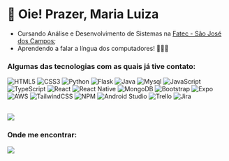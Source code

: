# 💌 Oie! Prazer, Maria Luiza

- Cursando Análise e Desenvolvimento de Sistemas na [Fatec - São José dos Campos](https://fatecsjc-prd.azurewebsites.net/);
- Aprendendo a falar a língua dos computadores! 👩🏻‍💻

### Algumas das tecnologias com as quais já tive contato:
![HTML5](https://img.shields.io/badge/html5-d3d3d3.svg?style=for-the-badge&logo=html5&logoColor=black)
![CSS3](https://img.shields.io/badge/css3-d3d3d3.svg?style=for-the-badge&logo=css3&logoColor=black)
![Python](https://img.shields.io/badge/python-d3d3d3.svg?style=for-the-badge&logo=python&logoColor=black)
![Flask](https://img.shields.io/badge/flask-d3d3d3.svg?style=for-the-badge&logo=flask&logoColor=black)
![Java](https://img.shields.io/badge/Java-d3d3d3.svg?style=for-the-badge&logo=openjdk&logoColor=black)
![Mysql](https://img.shields.io/badge/mysql-d3d3d3.svg?style=for-the-badge&logo=mysql&logoColor=black)
![JavaScript](https://img.shields.io/badge/javascript-d3d3d3.svg?style=for-the-badge&logo=javascript&logoColor=black)
![TypeScript](https://img.shields.io/badge/typescript-d3d3d3.svg?style=for-the-badge&logo=typescript&logoColor=black)
![React](https://img.shields.io/badge/react-d3d3d3.svg?style=for-the-badge&logo=react&logoColor=black)
![React Native](https://img.shields.io/badge/react_native-d3d3d3.svg?style=for-the-badge&logo=react&logoColor=black)
![MongoDB](https://img.shields.io/badge/mongodb-d3d3d3.svg?style=for-the-badge&logo=mongodb&logoColor=black)
![Bootstrap](https://img.shields.io/badge/bootstrap-d3d3d3.svg?style=for-the-badge&logo=bootstrap&logoColor=black)
![Expo](https://img.shields.io/badge/expo-d3d3d3?style=for-the-badge&logo=expo&logoColor=black)
![AWS](https://img.shields.io/badge/aws-d3d3d3.svg?style=for-the-badge&logo=aws&logoColor=black)
![TailwindCSS](https://img.shields.io/badge/tailwindcss-d3d3d3.svg?style=for-the-badge&logo=tailwind-css&logoColor=black)
![NPM](https://img.shields.io/badge/NPM-d3d3d3.svg?style=for-the-badge&logo=npm&logoColor=black)
![Android Studio](https://img.shields.io/badge/Android%20Studio-d3d3d3.svg?style=for-the-badge&logo=android-studio&logoColor=black)
![Trello](https://img.shields.io/badge/trello-d3d3d3.svg?style=for-the-badge&logo=trello&logoColor=black)
![Jira](https://img.shields.io/badge/jira-d3d3d3.svg?style=for-the-badge&logo=jira&logoColor=black)

</br>
<img src="https://github-readme-stats.vercel.app/api/top-langs/?username=mluizaguedes&layout=compact&langs_count=9&title_color=000000&text_color=000000&bg_color=default&border_color=d3d3d3" />

### Onde me encontrar:

 <a href="https://www.linkedin.com/in/mluizaguedes" target="_blank"><img src="https://img.shields.io/badge/-LinkedIn-%230077B5?style=for-the-badge&logo=linkedin&logoColor=white" target="_blank"></a> 
